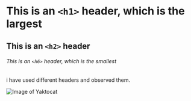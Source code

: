 # This is an `<h1>` header, which is the largest

## This is an `<h2>` header

###### This is an `<h6>` header, which is the smallest

i have used different headers and observed them.

![Image of Yaktocat](https://octodex.github.com/images/yaktocat.png)
